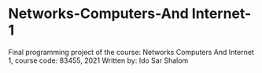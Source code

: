# Networks-Computers-And Internet-1
Final programming project of the course: Networks Computers And Internet 1, course code: 83455, 2021
Written by: Ido Sar Shalom
